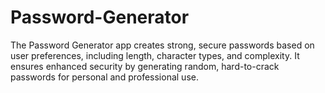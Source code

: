 # Password-Generator
The Password Generator app creates strong, secure passwords based on user preferences, including length, character types, and complexity. It ensures enhanced security by generating random, hard-to-crack passwords for personal and professional use.
